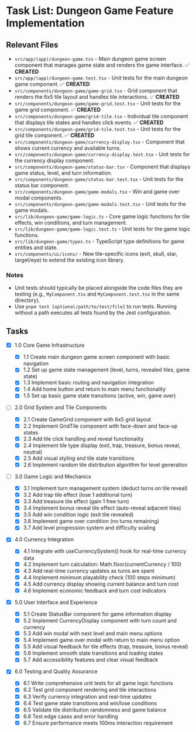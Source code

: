 # Task List: Dungeon Game Feature Implementation

## Relevant Files

- `src/app/(app)/dungeon-game.tsx` - Main dungeon game screen component that manages game state and renders the game interface. ✅ **CREATED**
- `src/app/(app)/dungeon-game.test.tsx` - Unit tests for the main dungeon game component. ✅ **CREATED**
- `src/components/dungeon-game/game-grid.tsx` - Grid component that renders the 6x5 tile layout and handles tile interactions. ✅ **CREATED**
- `src/components/dungeon-game/game-grid.test.tsx` - Unit tests for the game grid component. ✅ **CREATED**
- `src/components/dungeon-game/grid-tile.tsx` - Individual tile component that displays tile states and handles click events. ✅ **CREATED**
- `src/components/dungeon-game/grid-tile.test.tsx` - Unit tests for the grid tile component. ✅ **CREATED**
- `src/components/dungeon-game/currency-display.tsx` - Component that shows current currency and available turns.
- `src/components/dungeon-game/currency-display.test.tsx` - Unit tests for the currency display component.
- `src/components/dungeon-game/status-bar.tsx` - Component that displays game status, level, and turn information.
- `src/components/dungeon-game/status-bar.test.tsx` - Unit tests for the status bar component.
- `src/components/dungeon-game/game-modals.tsx` - Win and game over modal components.
- `src/components/dungeon-game/game-modals.test.tsx` - Unit tests for the game modals.
- `src/lib/dungeon-game/game-logic.ts` - Core game logic functions for tile effects, win conditions, and turn management.
- `src/lib/dungeon-game/game-logic.test.ts` - Unit tests for the game logic functions.
- `src/lib/dungeon-game/types.ts` - TypeScript type definitions for game entities and state.
- `src/components/ui/icons/` - New tile-specific icons (exit, skull, star, target/eye) to extend the existing icon library.

### Notes

- Unit tests should typically be placed alongside the code files they are testing (e.g., `MyComponent.tsx` and `MyComponent.test.tsx` in the same directory).
- Use `pnpm test [optional/path/to/test/file]` to run tests. Running without a path executes all tests found by the Jest configuration.

## Tasks

- [x] 1.0 Core Game Infrastructure

  - [x] 1.1 Create main dungeon game screen component with basic navigation
  - [x] 1.2 Set up game state management (level, turns, revealed tiles, game state)
  - [x] 1.3 Implement basic routing and navigation integration
  - [x] 1.4 Add home button and return to main menu functionality
  - [x] 1.5 Set up basic game state transitions (active, win, game over)

- [ ] 2.0 Grid System and Tile Components

  - [x] 2.1 Create GameGrid component with 6x5 grid layout
  - [x] 2.2 Implement GridTile component with face-down and face-up states
  - [x] 2.3 Add tile click handling and reveal functionality
  - [x] 2.4 Implement tile type display (exit, trap, treasure, bonus reveal, neutral)
  - [x] 2.5 Add visual styling and tile state transitions
  - [x] 2.6 Implement random tile distribution algorithm for level generation

- [ ] 3.0 Game Logic and Mechanics

  - [x] 3.1 Implement turn management system (deduct turns on tile reveal)
  - [x] 3.2 Add trap tile effect (lose 1 additional turn)
  - [x] 3.3 Add treasure tile effect (gain 1 free turn)
  - [x] 3.4 Implement bonus reveal tile effect (auto-reveal adjacent tiles)
  - [x] 3.5 Add win condition logic (exit tile revealed)
  - [x] 3.6 Implement game over condition (no turns remaining)
  - [x] 3.7 Add level progression system and difficulty scaling

- [x] 4.0 Currency Integration

  - [x] 4.1 Integrate with useCurrencySystem() hook for real-time currency data
  - [x] 4.2 Implement turn calculation: Math.floor(currentCurrency / 100)
  - [x] 4.3 Add real-time currency updates as turns are spent
  - [x] 4.4 Implement minimum playability check (100 steps minimum)
  - [x] 4.5 Add currency display showing current balance and turn cost
  - [x] 4.6 Implement economic feedback and turn cost indicators

- [x] 5.0 User Interface and Experience

  - [x] 5.1 Create StatusBar component for game information display
  - [x] 5.2 Implement CurrencyDisplay component with turn count and currency
  - [x] 5.3 Add win modal with next level and main menu options
  - [x] 5.4 Implement game over modal with return to main menu option
  - [x] 5.5 Add visual feedback for tile effects (trap, treasure, bonus reveal)
  - [x] 5.6 Implement smooth state transitions and loading states
  - [x] 5.7 Add accessibility features and clear visual feedback

- [x] 6.0 Testing and Quality Assurance
  - [x] 6.1 Write comprehensive unit tests for all game logic functions
  - [x] 6.2 Test grid component rendering and tile interactions
  - [x] 6.3 Verify currency integration and real-time updates
  - [x] 6.4 Test game state transitions and win/lose conditions
  - [x] 6.5 Validate tile distribution randomness and game balance
  - [x] 6.6 Test edge cases and error handling
  - [x] 6.7 Ensure performance meets 100ms interaction requirement
